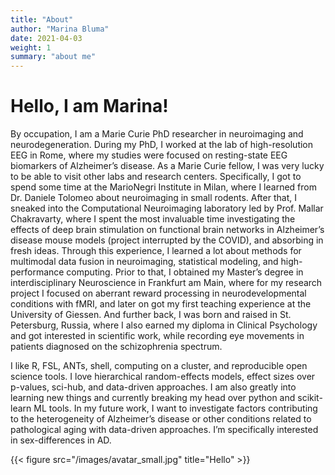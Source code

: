 ```yaml
---
title: "About"
author: "Marina Bluma"
date: 2021-04-03
weight: 1
summary: "about me"
---
```


# Hello, I am Marina!

By occupation, I am a Marie Curie PhD researcher in neuroimaging and neurodegeneration. During my PhD, I worked at the lab of high-resolution EEG in Rome, where my studies were focused on resting-state EEG biomarkers of Alzheimer’s disease. As a Marie Curie fellow, I was very lucky to be able to visit other labs and research centers. Specifically, I got to spend some time at the MarioNegri Institute in Milan, where I learned from Dr. Daniele Tolomeo about neuroimaging in small rodents. After that, I sneaked into the Computational Neuroimaging laboratory led by Prof. Mallar Chakravarty, where I spent the most invaluable time investigating the effects of deep brain stimulation on functional brain networks in Alzheimer’s disease mouse models (project interrupted by the COVID), and absorbing in fresh ideas. Through this experience, I learned a lot about methods for multimodal data fusion in neuroimaging, statistical modeling, and high-performance computing. 
Prior to that, I obtained my Master’s degree in interdisciplinary Neuroscience in Frankfurt am Main, where for my research project I focused on aberrant reward processing in neurodevelopmental conditions with fMRI, and later on got my first teaching experience at the University of Giessen. 
And further back, I was born and raised in St. Petersburg, Russia, where I also earned my diploma in Clinical Psychology and got interested in scientific work, while recording eye movements in patients diagnosed on the schizophrenia spectrum.

I like R, FSL, ANTs, shell, computing on a cluster, and reproducible open science tools. I love hierarchical random-effects models, effect sizes over p-values, sci-hub, and data-driven approaches. I am also greatly into learning new things and currently breaking my head over python and scikit-learn ML tools. In my future work, I want to investigate factors contributing to the heterogeneity of Alzheimer’s disease or other conditions related to pathological aging with data-driven approaches. I’m specifically interested in sex-differences in AD.   


{{< figure src="/images/avatar_small.jpg" title="Hello" >}}

